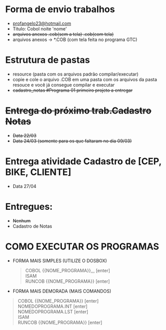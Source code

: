 # Forma de envio trabalhos
- profangelo23@hotmail.com
- Titulo: Cobol noite 'nome'
- ~~arquivos anexos .cob(sem a tela) .cob(com tela)~~
- arquivos anexos -> *.COB (com tela feita no programa GTC)

# Estrutura de pastas 
- resource (pasta com os arquivos padrão compilar/executar)
- copie e cole o arquivo .COB em uma pasta com os arquivos da pasta resouce e você já consegue compilar e executar
- ~~cadastro_notas #Programa 01 primeiro projeto a entregar~~

# ~~Entrega do próximo trab.Cadastro Notas~~
- ~~Data 22/03~~
- ~~Data 24/03 (somente para os que faltaram no dia 09/03)~~
# Entrega atividade Cadastro de [CEP, BIKE, CLIENTE]
- Data 27/04

# Entregues:
- ~~Nenhum~~
- Cadastro de Notas

# COMO EXECUTAR OS PROGRAMAS
- FORMA MAIS SIMPLES (UTILIZE O DOSBOX)
	>	COBOL {{NOME_PROGRAMA}},,,	[enter]<br/>
	>	ISAM<br/>
	>	RUNCOB {{NOME_PROGRAMA}}	[enter]

- FORMA MAIS DEMORADA (MAIS COMANDOS)
>	COBOL {{NOME_PROGRAMA}}	[enter]<br/>
>	NOMEDOPROGRAMA.INT	[enter]<br/>
>	NOMEDOPROGRAMA.LST	[enter]<br/>
>	ISAM<br/>
>	RUNCOB {{NOME_PROGRAMA}}	[enter]
